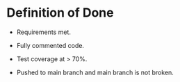 # Definition of Done

- Requirements met.

- Fully commented code.

- Test coverage at > 70%.

- Pushed to main branch and main branch is not broken.